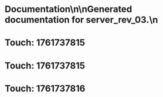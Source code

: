 # Documentation\n\nGenerated documentation for server_rev_03.\n

# Touch: 1761737815

# Touch: 1761737815

# Touch: 1761737816
